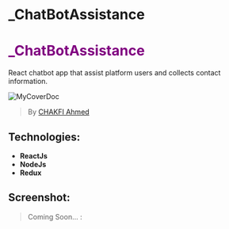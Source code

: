 # _ChatBotAssistance
<h1 style="color:purple;">_ChatBotAssistance</h1>
React chatbot app that assist platform users and  collects contact information.


![MyCoverDoc](https://user-images.githubusercontent.com/36175107/222153466-ffb1d2ef-b977-4085-855b-7719bf76419d.png)

> By [CHAKFI Ahmed](https://www.linkedin.com/in/chakfi-ahmed/)

## Technologies:

- **ReactJs**
- **NodeJs**
- **Redux**


## Screenshot:
 > Coming Soon... : 
